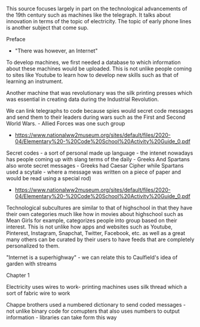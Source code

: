 This source focuses largely in part on the technological advancements of the 19th century such as machines like the telegraph. It talks about innovation in terms of the topic of electricity. The topic of early phone lines is another subject that come sup. 

Preface
 
 - "There was however, an Internet"

To develop machines, we first needed a database to which information about these machines would be uploaded. This is not unlike people coming to sites like Youtube to learn how to develop new skills such as that of learning an instrument.

Another machine that was revolutionary was the silk printing presses which was essential in creating data during the Industrial Revolution.

We can link telegraphs to code because spies would secret code messages and send them to their leaders during wars such as the First and Second World Wars. - Allied Forces was one such group 

- https://www.nationalww2museum.org/sites/default/files/2020-04/Elementary%20-%20Code%20School%20Activity%20Guide_0.pdf

Secret codes - a sort of personal made up language - the intenet nowadays has people coming up with slang terms of the daily - Greeks And Spartans also wrote secret messages - Greeks had Caesar Cipher while Spartans used a scytale - where a message was written on a piece of paper and would be read using a special rod) 
 - https://www.nationalww2museum.org/sites/default/files/2020-04/Elementary%20-%20Code%20School%20Activity%20Guide_0.pdf

Technological subcultures are similar to that of highschool in that they have their own categories much like how in movies about highschool such as Mean Girls for example, categorizes people into group based on their interest. This is not unlike how apps and websites such as Youtube, Pinterest, Instagram, Snapchat, Twitter, Facebook, etc. as well as a great many others can be curated by their users to have feeds that are completely personalized to them.
 
"Internet is a superhighway" - we can relate this to Caulfield's idea of garden with streams

Chapter 1

Electricity uses wires to work- printing machines uses silk thread which a sort of fabric wire to work

Chappe brothers used a numbered dictionary to send coded messages - not unlike binary code for comupters that also uses numbers to output information  - libraries can take form this way